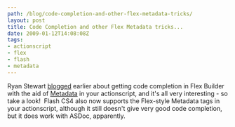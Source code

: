 ```yaml
---
path: /blog/code-completion-and-other-flex-metadata-tricks/
layout: post
title: Code Completion and other Flex Metadata tricks...
date: 2009-01-12T14:08:08Z
tags:
- actionscript
- flex
- flash
- metadata
---
```


Ryan Stewart [blogged](http://blog.digitalbackcountry.com/2009/01/getting-code-completion-on-custom-events-in-flex-with-the-event-metadata-tag/) earlier about getting code completion in Flex Builder with the aid of [Metadata](http://livedocs.adobe.com/flex/3/html/help.html?content=metadata_3.html) in your actionscript, and it's all very interesting - so take a look!  Flash CS4 also now supports the Flex-style Metadata tags in your actionscript, although it still doesn't give very good code completion, but it does work with ASDoc, apparently.